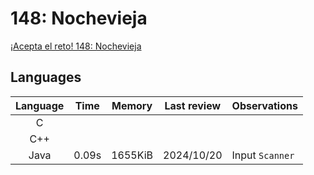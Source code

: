 # 148: Nochevieja

[¡Acepta el reto! 148: Nochevieja](https://aceptaelreto.com/problem/statement.php?id=148)

## Languages

| Language | Time   | Memory  | Last review | Observations    |
| :------: | :----: | :-----: | :---------: | :-------------- |
| C        |        |         |             |                 |
| C++      |        |         |             |                 |
| Java     | 0.09s  | 1655KiB | 2024/10/20  | Input `Scanner` |
